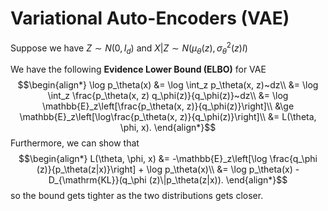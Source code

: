 # Variational Auto-Encoders (VAE)

Suppose we have $Z \sim N(0,I_d)$ and $X|Z \sim N(\mu_\theta(z), \sigma_\theta^2(z)I)$

We have the following **Evidence Lower Bound (ELBO)** for VAE
$$\begin{align*}
    \log p_\theta(x)
    &= \log \int_z p_\theta(x, z)~dz\\
    &= \log \int_z \frac{p_\theta(x, z) q_\phi(z)}{q_\phi(z)}~dz\\
    &= \log \mathbb{E}_z\left[\frac{p_\theta(x, z)}{q_\phi(z)}\right]\\
    &\ge \mathbb{E}_z\left[\log\frac{p_\theta(x, z)}{q_\phi(z)}\right]\\
    &= L(\theta, \phi, x).
\end{align*}$$
Furthermore, we can show that
$$\begin{align*}
    L(\theta, \phi, x)
    &= -\mathbb{E}_z\left[\log \frac{q_\phi (z)}{p_\theta(z|x)}\right] + \log p_\theta(x)\\
    &= \log p_\theta(x) - D_{\mathrm{KL}}(q_\phi (z)\|p_\theta(z|x)).
\end{align*}$$
so the bound gets tighter as the two distributions gets closer.

